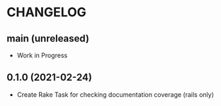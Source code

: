 # CHANGELOG
## main (unreleased)
- Work in Progress

## 0.1.0 (2021-02-24)
- Create Rake Task for checking documentation coverage (rails only)
